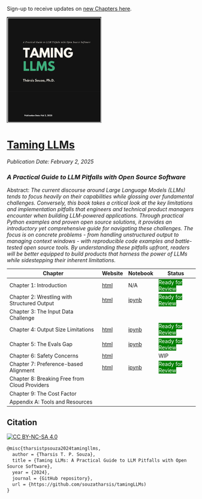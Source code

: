 Sign-up to receive updates on [new Chapters here](https://tamingllm.substack.com/).

 <a href="https://www.souzatharsis.com/tamingLLMs" target="_blank">
  <img src="tamingllms/_static/tamingcoverv1.jpg" style="background-color:white; width:50%;" alt="Taming LLMs Cover" />
 </a>


# [Taming LLMs](https://www.souzatharsis.com/tamingLLMs)
*Publication Date: February 2, 2025*
### *A Practical Guide to LLM Pitfalls with Open Source Software*

Abstract: *The current discourse around Large Language Models (LLMs) tends to focus heavily on their capabilities while glossing over fundamental challenges. Conversely, this book takes a critical look at the key limitations and implementation pitfalls that engineers and technical product managers encounter when building LLM-powered applications. Through practical Python examples and proven open source solutions, it provides an introductory yet comprehensive guide for navigating these challenges. The focus is on concrete problems - from handling unstructured output to managing context windows - with reproducible code examples and battle-tested open source tools. By understanding these pitfalls upfront, readers will be better equipped to build products that harness the power of LLMs while sidestepping their inherent limitations.*

| Chapter                                   | Website      | Notebook      | Status               |
|-------------------------------------------|--------------|---------------|----------------------|
| Chapter 1: Introduction                   | [html](https://www.souzatharsis.com/tamingLLMs/markdown/intro.html) | N/A           | <span style="background-color: green; color: white;">Ready for Review</span>                   |
| Chapter 2: Wrestling with Structured Output| [html](https://www.souzatharsis.com/tamingLLMs/notebooks/structured_output.html) | [ipynb](https://github.com/souzatharsis/tamingLLMs/blob/master/tamingllms/notebooks/structured_output.ipynb) | <span style="background-color: green; color: white;">Ready for Review</span>     |
| Chapter 3: The Input Data Challenge      |              |               |                  |
| Chapter 4: Output Size Limitations       | [html](https://www.souzatharsis.com/tamingLLMs/notebooks/output_size_limit.html) | [ipynb](https://github.com/souzatharsis/tamingLLMs/blob/master/tamingllms/notebooks/output_size_limit.ipynb) | <span style="background-color: green; color: white;">Ready for Review</span>     |
| Chapter 5: The Evals Gap                 | [html](https://www.souzatharsis.com/tamingLLMs/notebooks/evals.html) | [ipynb](https://github.com/souzatharsis/tamingLLMs/blob/master/tamingllms/notebooks/evals.ipynb) | <span style="background-color: green; color: white;">Ready for Review</span>     |
| Chapter 6: Safety Concerns               | [html](https://www.souzatharsis.com/tamingLLMs/notebooks/safety.html) |               | WIP                  |
| Chapter 7: Preference-based Alignment     | [html](https://www.souzatharsis.com/tamingLLMs/notebooks/alignment.html) | [ipynb](https://github.com/souzatharsis/tamingLLMs/blob/master/tamingllms/notebooks/alignment.ipynb) | <span style="background-color: green; color: white;">Ready for Review</span>     |
| Chapter 8: Breaking Free from Cloud Providers |              |               |                  |
| Chapter 9: The Cost Factor                |              |               |                 |
| Appendix A: Tools and Resources           |              |               |                |


## Citation
[![CC BY-NC-SA 4.0][cc-by-nc-sa-image]][cc-by-nc-sa]

[cc-by-nc-sa]: http://creativecommons.org/licenses/by-nc-sa/4.0/
[cc-by-nc-sa-image]: https://licensebuttons.net/l/by-nc-sa/4.0/88x31.png
[cc-by-nc-sa-shield]: https://img.shields.io/badge/License-CC-BY--NC--SA-4.0-lightgrey.svg

```
@misc{tharsistpsouza2024tamingllms,
  author = {Tharsis T. P. Souza},
  title = {Taming LLMs: A Practical Guide to LLM Pitfalls with Open Source Software},
  year = {2024},
  journal = {GitHub repository},
  url = {https://github.com/souzatharsis/tamingLLMs)
}
```
